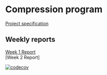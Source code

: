 # Compression program

[Project specification](https://github.com/Scarrat/tiralabra/blob/main/documentation/projectspecification.md)  

## Weekly reports
[Week 1 Report](https://github.com/Scarrat/tiralabra/blob/main/documentation/weekly%20reports/week1report.md)  
[Week 2 Report]

[![codecov](https://codecov.io/gh/Scarrat/tiralabra/branch/main/graph/badge.svg?token=KXH4PSGWHR)](https://codecov.io/gh/Scarrat/tiralabra)
